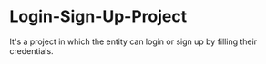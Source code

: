 # Login-Sign-Up-Project
It's a project in which the entity can login or sign up by filling their credentials.
